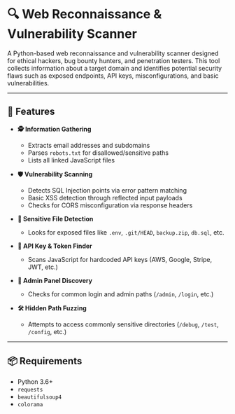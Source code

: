# 🔍 Web Reconnaissance & Vulnerability Scanner

A Python-based web reconnaissance and vulnerability scanner designed for ethical hackers, bug bounty hunters, and penetration testers. This tool collects information about a target domain and identifies 
potential security flaws such as exposed endpoints, API keys, misconfigurations, and basic vulnerabilities.

---

## 🚀 Features

- **🕵️ Information Gathering**
  - Extracts email addresses and subdomains
  - Parses `robots.txt` for disallowed/sensitive paths
  - Lists all linked JavaScript files

- **🛡️ Vulnerability Scanning**
  - Detects SQL Injection points via error pattern matching
  - Basic XSS detection through reflected input payloads
  - Checks for CORS misconfiguration via response headers

- **📁 Sensitive File Detection**
  - Looks for exposed files like `.env`, `.git/HEAD`, `backup.zip`, `db.sql`, etc.

- **🔐 API Key & Token Finder**
  - Scans JavaScript for hardcoded API keys (AWS, Google, Stripe, JWT, etc.)

- **🔐 Admin Panel Discovery**
  - Checks for common login and admin paths (`/admin`, `/login`, etc.)

- **🛠️ Hidden Path Fuzzing**
  - Attempts to access commonly sensitive directories (`/debug`, `/test`, `/config`, etc.)

---

## 📦 Requirements

- Python 3.6+
- `requests`
- `beautifulsoup4`
- `colorama`

